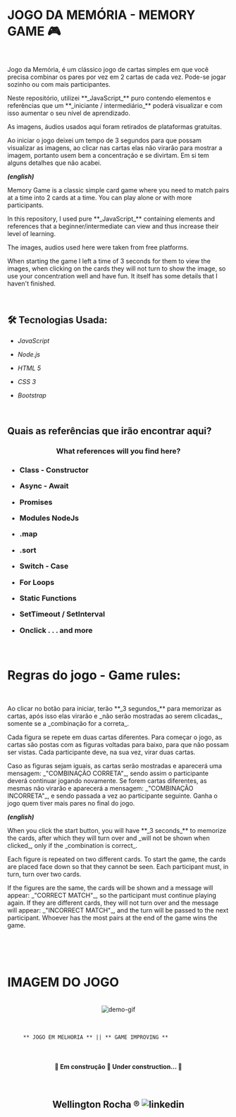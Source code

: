 # JOGO DA MEMÓRIA - MEMORY GAME :video_game:
<br>
<p>Jogo da Memória, é um clássico jogo de cartas simples em que você precisa combinar os pares por vez em 2 cartas de cada vez. Pode-se jogar sozinho ou com mais participantes.</p> 

<p>Neste repositório, utilizei **_JavaScript_** puro contendo elementos e referências que um **_iniciante / intermediário_** poderá visualizar e com isso aumentar o seu nível de aprendizado.</p>

<p>As imagens, áudios usados aqui foram retirados de plataformas gratuitas.</p> 

<p>Ao iniciar o jogo deixei um tempo de 3 segundos para que possam visualizar as imagens, ao clicar nas cartas elas não virarão para mostrar a imagem, portanto usem bem a concentração e se divirtam. Em si tem alguns detalhes que não acabei.</p> 

 **_(english)_**

<p>Memory Game is a classic simple card game where you need to match pairs at a time into 2 cards at a time. You can play alone or with more participants.</p>

<p>In this repository, I used pure **_JavaScript_** containing elements and references that a beginner/intermediate can view and thus increase their level of learning.</p>

<p>The images, audios used here were taken from free platforms.</p>

<p>When starting the game I left a time of 3 seconds for them to view the images, when clicking on the cards they will not turn to show the image, so use your concentration well and have fun. It itself has some details that I haven't finished.</p>
<br>

## 🛠 Tecnologias Usada:

- _JavaScript_

- _Node.js_

- _HTML 5_

- _CSS 3_
  
- _Bootstrap_

<br>

## Quais as referências que irão encontrar aqui?

  <h3 align="center"> What references will you find here?<h3>

- Class - Constructor

- Async - Await

- Promises

- Modules NodeJs

- .map

- .sort

- Switch - Case

- For Loops

- Static Functions

- SetTimeout / SetInterval

- Onclick . . . and more

<br>


# Regras do jogo - Game rules:
<br>
<p>Ao clicar no botão para iniciar, terão **_3 segundos_** para memorizar as cartas, após isso elas virarão e _não serão mostradas ao serem clicadas_, somente se a _combinação for a correta_.</p>

<p>Cada figura se repete em duas cartas diferentes. Para começar o jogo, as cartas são postas com as figuras voltadas para baixo, para que não possam ser vistas. Cada participante deve, na sua vez, virar duas cartas.</p> 

<p>Caso as figuras sejam iguais, as cartas serão mostradas e aparecerá uma mensagem: _"COMBINAÇÃO CORRETA"_, sendo assim o participante deverá continuar jogando novamente. Se forem cartas diferentes, as mesmas não virarão e aparecerá a mensagem: _"COMBINAÇÃO INCORRETA"_, e sendo passada a vez ao participante seguinte. Ganha o jogo quem tiver mais pares no final do jogo.</p>

**_(english)_** 

<p>When you click the start button, you will have **_3 seconds_** to memorize the cards, after which they will turn over and _will not be shown when clicked_, only if the _combination is correct_.</p>

<p>Each figure is repeated on two different cards. To start the game, the cards are placed face down so that they cannot be seen. Each participant must, in turn, turn over two cards.</p>

<p>If the figures are the same, the cards will be shown and a message will appear: _"CORRECT MATCH"_, so the participant must continue playing again. If they are different cards, they will not turn over and the message will appear: _"INCORRECT MATCH"_, and the turn will be passed to the next participant. Whoever has the most pairs at the end of the game wins the game.</p>
<br>
<br>
<br>
<h1>IMAGEM DO JOGO</h1><br>
<div align="center">
<img src="./Github/Jogo%20da%20Memoria.gif" alt="demo-gif" height="" width="">
</div>

<br>
<br>

~~~
     ** JOGO EM MELHORIA ** || ** GAME IMPROVING **
~~~
<br>
<h4 align="center"> 
	🚧  Em construção 🚀 Under construction...  🚧
</h4>
<br>
<p></p>


<h2 align="center"> Wellington Rocha ® <img alt="linkedin" a href="https://www.linkedin.com/in/wellingtonrr/" src="https://camo.githubusercontent.com/6dc9828248fb64760c234f5b24c275a4912e9bb546c281d0c8e67cecb3381669/68747470733a2f2f696d672e736869656c64732e696f2f62616467652f2d4c696e6b6564496e2d626c75653f7374796c653d666c6174266c6f676f3d4c696e6b6564696e266c6f676f436f6c6f723d7768697465">



